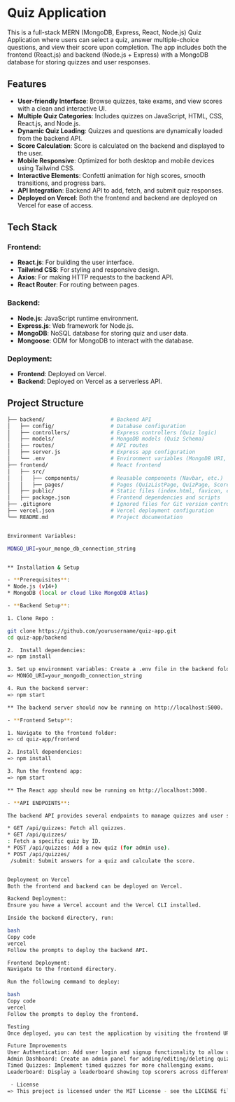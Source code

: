 # Quiz Application

This is a full-stack MERN (MongoDB, Express, React, Node.js) Quiz Application where users can select a quiz, answer multiple-choice questions, and view their score upon completion. The app includes both the frontend (React.js) and backend (Node.js + Express) with a MongoDB database for storing quizzes and user responses.

## Features

- **User-friendly Interface**: Browse quizzes, take exams, and view scores with a clean and interactive UI.
- **Multiple Quiz Categories**: Includes quizzes on JavaScript, HTML, CSS, React.js, and Node.js.
- **Dynamic Quiz Loading**: Quizzes and questions are dynamically loaded from the backend API.
- **Score Calculation**: Score is calculated on the backend and displayed to the user.
- **Mobile Responsive**: Optimized for both desktop and mobile devices using Tailwind CSS.
- **Interactive Elements**: Confetti animation for high scores, smooth transitions, and progress bars.
- **API Integration**: Backend API to add, fetch, and submit quiz responses.
- **Deployed on Vercel**: Both the frontend and backend are deployed on Vercel for ease of access.

## Tech Stack

### **Frontend**:
- **React.js**: For building the user interface.
- **Tailwind CSS**: For styling and responsive design.
- **Axios**: For making HTTP requests to the backend API.
- **React Router**: For routing between pages.
  
### **Backend**:
- **Node.js**: JavaScript runtime environment.
- **Express.js**: Web framework for Node.js.
- **MongoDB**: NoSQL database for storing quiz and user data.
- **Mongoose**: ODM for MongoDB to interact with the database.
  
### **Deployment**:
- **Frontend**: Deployed on Vercel.
- **Backend**: Deployed on Vercel as a serverless API.

## Project Structure

```bash
├── backend/                     # Backend API
│   ├── config/                  # Database configuration
│   ├── controllers/             # Express controllers (Quiz logic)
│   ├── models/                  # MongoDB models (Quiz Schema)
│   ├── routes/                  # API routes
│   ├── server.js                # Express app configuration
│   └── .env                     # Environment variables (MongoDB URI, etc.)
├── frontend/                    # React frontend
│   ├── src/
│   │   ├── components/          # Reusable components (Navbar, etc.)
│   │   ├── pages/               # Pages (QuizListPage, QuizPage, ScoreSummaryPage)
│   ├── public/                  # Static files (index.html, favicon, etc.)
│   ├── package.json             # Frontend dependencies and scripts
├── .gitignore                   # Ignored files for Git version control
├── vercel.json                  # Vercel deployment configuration
└── README.md                    # Project documentation


Environment Variables:

MONGO_URI=your_mongo_db_connection_string


** Installation & Setup 

- **Prerequisites**:
* Node.js (v14+)
* MongoDB (local or cloud like MongoDB Atlas)

- **Backend Setup**:

1. Clone Repo : 

git clone https://github.com/yourusername/quiz-app.git
cd quiz-app/backend

2.  Install dependencies:
=> npm install

3. Set up environment variables: Create a .env file in the backend folder and add your MongoDB URI:
=> MONGO_URI=your_mongodb_connection_string

4. Run the backend server:
=> npm start

** The backend server should now be running on http://localhost:5000.

- **Frontend Setup**:

1. Navigate to the frontend folder:
=> cd quiz-app/frontend

2. Install dependencies:
=> npm install

3. Run the frontend app:
=> npm start

** The React app should now be running on http://localhost:3000.

- **API ENDPOINTS**:

The backend API provides several endpoints to manage quizzes and user submissions:

* GET /api/quizzes: Fetch all quizzes.
* GET /api/quizzes/
: Fetch a specific quiz by ID.
* POST /api/quizzes: Add a new quiz (for admin use).
* POST /api/quizzes/
 /submit: Submit answers for a quiz and calculate the score.


Deployment on Vercel
Both the frontend and backend can be deployed on Vercel.

Backend Deployment:
Ensure you have a Vercel account and the Vercel CLI installed.

Inside the backend directory, run:

bash
Copy code
vercel
Follow the prompts to deploy the backend API.

Frontend Deployment:
Navigate to the frontend directory.

Run the following command to deploy:

bash
Copy code
vercel
Follow the prompts to deploy the frontend.

Testing
Once deployed, you can test the application by visiting the frontend URL and interacting with the quizzes.

Future Improvements
User Authentication: Add user login and signup functionality to allow users to track their quiz progress.
Admin Dashboard: Create an admin panel for adding/editing/deleting quizzes.
Timed Quizzes: Implement timed quizzes for more challenging exams.
Leaderboard: Display a leaderboard showing top scorers across different quizzes.

 - License
=> This project is licensed under the MIT License - see the LICENSE file for details.